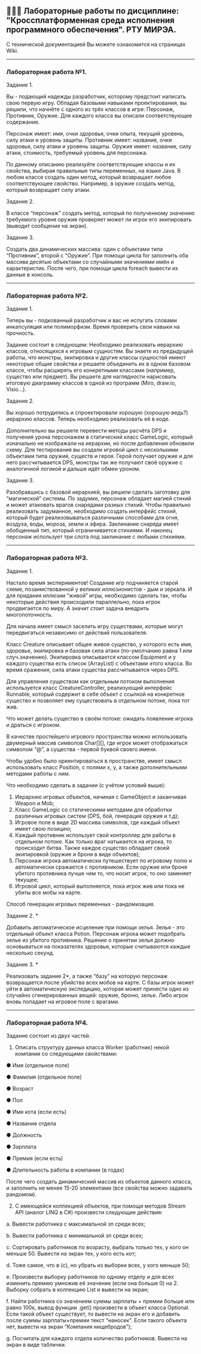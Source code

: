 ## 👨‍🎓📒 Лабораторные работы по дисциплине: "Кроссплатформенная среда исполнения программного обеспечения". РТУ МИРЭА. 

С технической документацией Вы можете ознакомится на страницах Wiki.

--------------------

### Лабораторная работа №1. 

Задание 1.

Вы - подающий надежды разработчик, которому предстоит написать свою первую игру. 
Обладая базовыми навыками проектирования, вы решили, что начнёте с одного из трёх классов в игре: Персонаж, Противник, Оружие.
Для каждого класса вы описали соответствующее содержание.

Персонаж имеет: имя, очки здоровья, очки опыта, текущий уровень, силу атаки и уровень защиты.
Противник имеет: название, очки здоровья, силу атаки и уровень защиты.
Оружие имеет: название, силу атаки, стоимость, требуемый уровень для персонажа.

По данному описанию реализуйте соответствующие классы и их свойства, выбирая правильные типы переменных, на языке Java.
В любом классе создать один метод, который возвращает любое соответствующее свойство.
Например, в оружие создать метод, который возвращает силу атаки.

Задание 2.

В классе “персонаж” создать метод, который по полученному значению требуемого уровня оружия проверяет может ли игрок его экипировать (выводит сообщение на экран).

Задание 3.

Создать два динамических массива: один с объектами типа “Противник”, второй с “Оружие”. 
При помощи цикла for заполнить оба массива десятью объектами со случайными значениями имён и характеристик. 
После чего, при помощи цикла foreach вывести их данные в консоль.

------------------------------------------------------

### Лабораторная работа №2. 

Задание 1.

Теперь вы - подкованный разработчик и вас не испугать словами инкапсуляция или полиморфизм. Время проверить свои навыки на
прочность. 

Задание состоит в следующем: Необходимо реализовать иерархию классов, относящихся к игровым сущностям. 
Вы знаете из предыдущей работы, что монстры, экипировка и другие классы сущностей имеют некоторые общие свойства
и решаете объединить их в одном базовом классе, чтобы расширять его конкретными классами (например, существо или предмет).
Вы решаете для наглядности нарисовать итоговую диаграмму классов в одной из программ (Miro, draw.io, Visio…).

Задание 2.

Вы хорошо потрудились и спроектировали хорошую (хорошую ведь?) иерархию классов. Теперь необходимо реализовать её в коде.

Дополнительно вы решаете перевести методы расчёта DPS и получения урона персонажем в статический класс GameLogic, который
изначально не изображали на иерархии, но после добавления обновили схему.
Для тестирования вы создали игровой цикл с несколькими объектами типа оружия, существ и героя. Герой получает оружие и для
него рассчитывается DPS, монстры так же получают своё оружие с аналогичной логикой и дальше идёт обмен уроном.

Задание 3.

Разобравшись с базовой иерархией, вы решили сделать заготовку для “магической” системы. По задумке, персонаж обладает магией стихий
и может атаковать врагов снарядами разных стихий. Чтобы правильно реализовать задуманное, необходимо создать интерфейс стихий, который
будет реализовываться различными способами для огня, воздуха, воды, мороза, земли и эфира. Заклинание снаряда имеет обобщенный тип,
который ограничивается стихиями. И наконец персонаж использует три слота под заклинание с любыми стихиями.

------------------------------------------------------

### Лабораторная работа №3. 

Задание 1.

Настало время экспериментов! Создание игр подчиняется старой схеме, позаимствованной у великих иллюзионистов - дым и зеркала. И для
придания иллюзии “живой” игры, необходимо сделать так, чтобы некоторые действия происходили параллельно, пока игрок продвигается по
миру. А значит стоит задача внедрить многопоточность.

Для начала имеет смысл заселить игру существами, которые могут передвигаться независимо от действий пользователя.

Класс Creature описывает общее живое существо, у которого есть имя, здоровье, экипировка и базовая сила атаки (по-умолчанию равна
1 или случ.значению). Экипировка описывается классом Equipment и у каждого существа есть список (ArrayList<Equipment>) с объектами этого
класса. Во время сражения, сила атаки существа рассчитывается через DPS.
  
Для управления существом как отдельным потоком выполнения используется класс CreatureController, реализующий интерфейс
Runnable, который содержит в себе объект с ссылкой на конкретное существо и позволяет ему существовать в отдельном потоке, пока тот жив.  

Что может делать существо в своём потоке: ожидать появление игрока и драться с игроком.
  
В качестве простейшего игрового пространства можно использовать двумерный массив символов Char[][], где игрок может
отображаться символом “@”, а существа - первой буквой своего имени.
  
Чтобы удобно было ориентироваться в пространстве, имеет смысл использовать класс Position, с полями x, y, а также дополнительными
методами работы с ним.
  
Что необходимо сделать в задании (с учётом условий выше):
  1. Иерархию игровых объектов, начиная с GameObject и
заканчивая Weapon и Mob;
  2. Класс GameLogic со статическими методами для обработки
различных игровых систем (DPS, бой, генерация оружия и т.д);
  3. Игровое поле в виде 2D массива символов, где каждый объект
имеет свою позицию;
  4. Каждый противник использует свой контроллер для работы в
отдельном потоке. Как только враг натыкается на игрока, то
происходит битва. Также каждое существо обладает своей
экипировкой (оружие и броня в виде объектов);
  5. Персонаж игрока автоматически путешествует по игровому
полю и автоматически сражается с противником. Если оружие
или броня убитого противника лучше чем то, что носит игрок,
то оно заменяет текущее;
  6. Игровой цикл, который выполняется, пока игрок жив или пока
не убиты все мобы на карте.
  
Способ генерации игровых переменных - рандомизация.
  
Задание 2. *
  
Добавить автоматическое исцеление при помощи зелья. Зелья - это отдельный объект класса Potion. Персонаж игрока может подобрать
зелье из убитого противника. Решение о принятии зелья должно основываться на показателях здоровья, которые считываются каждые
несколько секунд.
  
Задание 3. *
  
Реализовать задание 2*, а также “базу” на которую персонаж возвращается после убийства всех мобов на карте. С базы игрок может
уйти в автоматическую экспедицию, которая может принести одно из случайно сгенерированных вещей: оружие, броню, зелье.
Либо игрок вновь попадает на игровое поле с врагами.
  
------------------------------------------------------
  
### Лабораторная работа №4. 
  
Задание состоит из двух частей.
  
1. Описать структуру данных класса Worker (работник) некой
компании со следующими свойствами:
  
  ● Имя (отдельное поле)
  
  ● Фамилия (отдельное поле)
  
  ● Возраст
  
  ● Пол
  
  ● Имя кота (если есть)
  
  ● Название отдела
  
  ● Должность
  
  ● Зарплата
  
  ● Премия (если есть)
  
  ● Длительность работы в компании (в годах)
  
После чего создать динамический массив из объектов данного класса, и
заполнить не менее 15-20 элементами (все свойства можно задавать рандомом).

2. С имеющейся коллекцией объектов, при помощи методов Stream
API (аналог LINQ в C#) произвести следующие действия:
  
a. Вывести работника с максимальной зп среди всех; 
  
b. Вывести работника с минимальной зп среди всех; 

c. Сортировать работников по возрасту, выбрать только тех, у
кого он меньше 50. Вывести на экран тех, у кого есть кот;
  
d. Тоже самое, что в (c), но убрать из выборки всех, у кого
меньше 50;
  
e. Произвести выборку работников по одному отделу и для
всех изменить премию умножив её значение (если она
больше 0) на 2. Выборку собрать в коллекцию List и
вывести на экран;
  
f. Найти работника со значением суммы зарплаты + премии
больше или равно 100к, вывод функции .get() произвести в
объект класса Optional<Character>. Если такой объект
существует, то вывести на экран его и добавить после
суммы зарплаты+премии текст “наносек”. Если такого
объекта нет, вывести на экран “Компания нищебродов”);
  
g. Посчитать для каждого отдела количество работников.
Вывести на экран в виде таблички.






  
